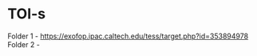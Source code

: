 # TOI-s
Folder 1 - https://exofop.ipac.caltech.edu/tess/target.php?id=353894978
                                       Folder 2 - 
